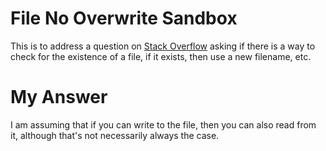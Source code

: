# File No Overwrite Sandbox

This is to address a question on [Stack
Overflow](https://stackoverflow.com/questions/48588037/i-want-to-create-a-text-file-in-cpp-using-ofstream)
asking if there is a way to check for the existence of a file, if it exists,
then use a new filename, etc.

# My Answer

I am assuming that if you can write to the file, then you can also read from
it, although that's not necessarily always the case.


